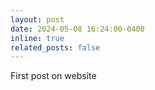```yaml
---
layout: post
date: 2024-05-08 16:24:00-0400
inline: true
related_posts: false
---
```


First post on website
